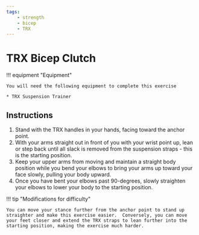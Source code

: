 ```yaml
---
tags:
    - strength
    - bicep
    - TRX
---
```


# TRX Bicep Clutch

!!! equipment "Equipment"

    You will need the following equipment to complete this exercise
    
    * TRX Suspension Trainer

## Instructions

1. Stand with the TRX handles in your hands, facing toward the anchor point.
2. With your arms straight out in front of you with your wrist point up, lean or step back until all slack is removed from the suspension straps - this is the starting position.
3. Keep your upper arms from moving and maintain a straight body position while you bend your elbows to bring your arms up toward your face slowly, pulling your body upward.
4. Once you have bent your elbows past 90-degrees, slowly straighten your elbows to lower your body to the starting position.

!!! tip "Modifications for difficulty"

    You can move your stance further from the anchor point to stand up straighter and make this exercise easier.  Conversely, you can move your feet closer and extend the TRX straps to lean further into the starting position, making the exercise much harder.
